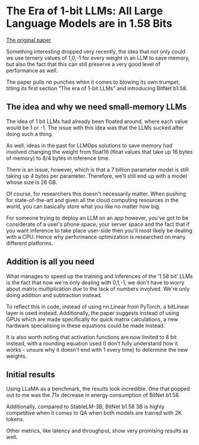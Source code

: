 # The Era of 1-bit LLMs: All Large Language Models are in 1.58 Bits

[The original paper](https://arxiv.org/pdf/2402.17764.pdf)

Something interesting dropped very recently, the idea that not only could we use ternery values of 1,0,-1 for every weight in an LLM to save memory, but also the fact that this can still preserve a very good level of performance as well. 

The paper pulls no punches when it comes to blowing its own trumpet, titling its first section “The era of 1-bit LLMs” and introducing BitNet b1.58. 

## The idea and why we need small-memory LLMs

The idea of 1 bit LLMs had already been floated around, where each value would be 1 or -1. The issue with this idea was that the LLMs sucked after doing such a thing.

As well, ideas in the past for LLMOps solutions to save memory had involved changing the weight from float16 (float values that take up 16 bytes of memory) to 8/4 bytes in inference time. 

There is an issue, however, which is that a 7 billion parameter model is still taking up 4 bytes per parameter. Therefore, we'll still end up with a model whose size is 28 GB. 

Of course, for researchers this doesn't necessarily matter. When pushing for state-of-the-art and given all the cloud computing resources in the world, you can basically store what you like no matter how big. 

For someone trying to deploy an LLM on an app however, you've got to be considerate of a user's phone space, your server space and the fact that if you want inference to take place user-side then you'll most likely be dealing with a CPU. Hence why performance optimization is researched on many different platforms.

## Addition is all you need

What manages to speed up the training and inferences of the ‘1.58 bit’ LLMs is the fact that now we're only dealing with 0,1,-1, we don't have to worry about matrix multiplication due to the lack of numbers involved. We're only doing addition and subtraction instead.

To reflect this in code, instead of using nn.Linear from PyTorch, a bitLinear layer is used instead. Additionally, the paper suggests instead of using GPUs which are made specifically for quick matrix calculations, a new hardware specialising in these equations could be made instead.

It is also worth noting that activation functions are now limited to 8 bit instead, with a rounding equation used (I don't fully understand how it works - unsure why it doesn't end with 1 every time) to determine the new weights.

## Initial results

Using LLaMA as a benchmark, the results look incredible. One that popped out to me was the 71x decrease in energy consumption of BitNet b1.58. 

Additionally, compared to StableLM-3B, BitNet b1.58 3B is highly competitive when it comes to QA when both models are trained with 2K tokens. 

Other metrics, like latency and throughput, show very promising results as well.